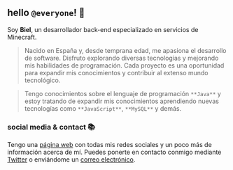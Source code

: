 ## hello ``@everyone``! 👋

Soy **Biel**, un desarrollador back-end especializado en servicios de Minecraft.
> Nacido en España y, desde temprana edad, me apasiona el desarrollo de software. Disfruto explorando diversas tecnologías y mejorando mis habilidades de programación. Cada proyecto es una oportunidad para expandir mis conocimientos y contribuir al extenso mundo tecnológico.

> Tengo conocimientos sobre el lenguaje de programación ``**Java**`` y estoy tratando de expandir mis conocimientos aprendiendo nuevas tecnologías como ``**JavaScript**``, ``**MySQL**`` y demás.

### social media & contact 📚

Tengo una [página web](https://biieeel.me) con todas mis redes sociales y un poco más de información acerca de mí. Puedes ponerte en contacto conmigo mediante [Twitter](https://twitter.com/bieelsiurr) o enviándome un [correo electrónico](mailto:hola@biieeel.me).
